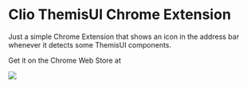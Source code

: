 # Clio ThemisUI Chrome Extension

Just a simple Chrome Extension that shows an icon in the address bar whenever it detects some ThemisUI components.

Get it on the Chrome Web Store at

<img src="https://raw.githubusercontent.com/beaufortfrancois/polymer-ready-chrome-extension/master/screenshot.png">
